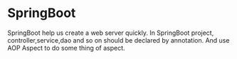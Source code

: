 # SpringBoot
SpringBoot help us create a web server quickly.
In SpringBoot project, controller,service,dao and so on should be declared by annotation.
And use AOP Aspect to do some thing of aspect.
